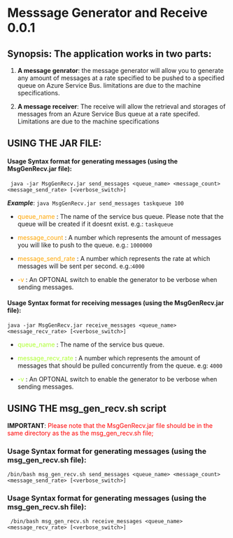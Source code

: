 # Messsage Generator and Receive 0.0.1

## Synopsis: The application works in two parts: 

  1. **A message genrator**: the message generator will allow you to generate any amount of messages at a rate specified to be pushed to a specified queue on Azure Service Bus. limitations are due to the machine specifications.
  
  2. **A message receiver**: The receive will allow the retrieval and storages of messages from an Azure Service Bus queue at a rate specifed. Limitations are due to the machine specifications 

## USING THE JAR FILE:

#### Usage Syntax format for generating messages (using the MsgGenRecv.jar file): 

``` java -jar MsgGenRecv.jar send_messages <queue_name> <message_count> <message_send_rate> [<verbose_switch>]```
 
***Example***: ```java MsgGenRecv.jar send_messages taskqueue 100```

* <span style="color:orange;">queue_name</span> :  The name of the service bus queue. Please note that the queue will be created if it doesnt exist. e.g.: ```taskqueue```

* <span style="color:orange;">message_count</span> : A number which represents the amount of messages you will like to push to the queue. e.g.: ```1000000```

* <span style="color:orange;">message_send_rate</span> : A number which represents the rate at which messages will be sent per second. e.g.:```4000```

* <span style="color:orange;">-v</span> : An OPTONAL switch to enable the generator to be verbose when sending messages.

#### Usage Syntax format for receiving messages (using the MsgGenRecv.jar file): 

```java -jar MsgGenRecv.jar receive_messages <queue_name> <message_recv_rate> [<verbose_switch>]```

* <span style="color:	#ADFF2F;">queue_name</span> : The name of the service bus queue.

* <span style="color:	#ADFF2F;">message_recv_rate</span> : A number which represents the amount of messages that should be pulled concurrently from the queue. e.g: ```4000```

* <span style="color:	#ADFF2F"> -v</span> : An OPTONAL switch to enable the generator to be verbose when sending messages.


## USING THE msg_gen_recv.sh script

**IMPORTANT**:  <span style="color:			#FF0000"> Please note that the MsgGenRecv.jar file should be in the same directory as the as the msg_gen_recv.sh file;</span>

### Usage Syntax format for generating messages (using the msg_gen_recv.sh file):
```/bin/bash msg_gen_recv.sh send_messages <queue_name> <message_count> <message_send_rate> [<verbose_switch>]```

### Usage Syntax format for generating messages (using the msg_gen_recv.sh file):
``` /bin/bash msg_gen_recv.sh receive_messages <queue_name> <message_recv_rate> [<verbose_switch>]```






